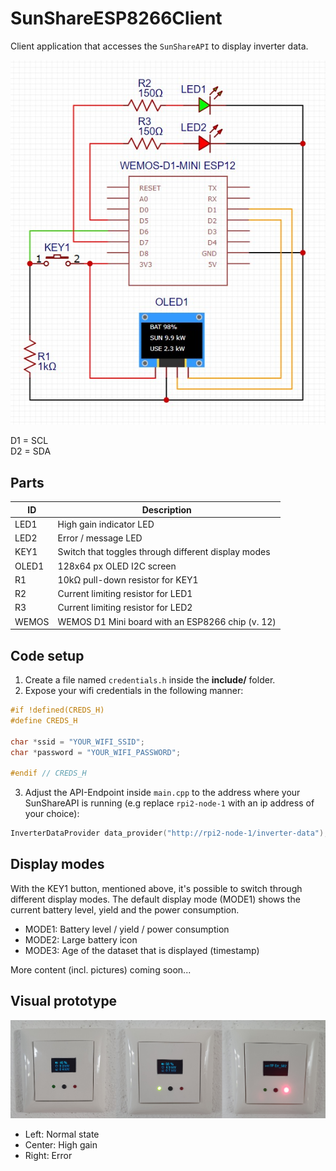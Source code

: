 # SunShareESP8266Client

Client application that accesses the `SunShareAPI` to display inverter data.

![ESP Connection](./assets/sunshare_esp_connection.jpg)

D1 = SCL  
D2 = SDA

## Parts

| ID    | Description                                         |
| ----- | --------------------------------------------------- |
| LED1  | High gain indicator LED                             |
| LED2  | Error / message LED                                 |
| KEY1  | Switch that toggles through different display modes |
| OLED1 | 128x64 px OLED I2C screen                           |
| R1    | 10kΩ pull-down resistor for KEY1                    |
| R2    | Current limiting resistor for LED1                  |
| R3    | Current limiting resistor for LED2                  |
| WEMOS | WEMOS D1 Mini board with an ESP8266 chip (v. 12)    |

## Code setup

1. Create a file named `credentials.h` inside the **include/** folder.
2. Expose your wifi credentials in the following manner:

```c
#if !defined(CREDS_H)
#define CREDS_H

char *ssid = "YOUR_WIFI_SSID";
char *password = "YOUR_WIFI_PASSWORD";

#endif // CREDS_H

```

3. Adjust the API-Endpoint inside `main.cpp` to the address where your SunShareAPI is running (e.g replace `rpi2-node-1` with an ip address of your choice):

```c
InverterDataProvider data_provider("http://rpi2-node-1/inverter-data");
```

## Display modes

With the KEY1 button, mentioned above, it's possible to switch through different display modes. The default display mode (MODE1) shows the current battery level, yield and the power consumption.

- MODE1: Battery level / yield / power consumption
- MODE2: Large battery icon
- MODE3: Age of the dataset that is displayed (timestamp)

More content (incl. pictures) coming soon...

## Visual prototype

![Visual](./assets/led_examples.png)

- Left: Normal state
- Center: High gain
- Right: Error
